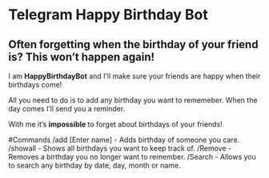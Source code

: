 # Telegram Happy Birthday Bot

## Often forgetting when the birthday of your friend is? This won’t happen again!
I am **HappyBirthdayBot** and I’ll make sure your friends are happy when their birthdays come! 

All you need to do is to add any birthday you want to rememeber.
When the day comes I’ll send you a reminder.

With me it’s **impossible** to forget about birthdays of your friends! 

#Commands
/add [Enter name] - Adds birthday of someone you care.
/showall - Shows all birthdays you want to keep track of.
/Remove - Removes a birthday you no longer want to remember.
/Search - Allows you to search any birthday by date, day, month or name.
